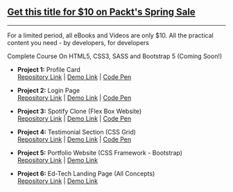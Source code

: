 ## [Get this title for $10 on Packt's Spring Sale](https://www.packt.com/V18512?utm_source=github&utm_medium=packt-github-repo&utm_campaign=spring_10_dollar_2022)
-----
For a limited period, all eBooks and Videos are only $10. All the practical content you need \- by developers, for developers

Complete Course On HTML5, CSS3, SASS and Bootstrap 5 (Coming Soon!)

- <b>Project 1:</b> Profile Card  
  [Repository Link](https://github.com/ShubhamSarda/web-development-projects/tree/master/profile-card) | [Demo Link](https://profilecard-ul.netlify.app/) | [Code Pen](https://codepen.io/shubham_ul/pen/zYZQMxz)

- <b>Project 2:</b> Login Page  
  [Repository Link](https://github.com/ShubhamSarda/web-development-projects/tree/master/login-page) | [Demo Link](https://loginpage-ul.netlify.app/) | [Code Pen](https://codepen.io/shubham_ul/pen/WNpBYzx)

- <b>Project 3:</b> Spotify Clone (Flex Box Website)  
  [Repository Link](https://github.com/ShubhamSarda/web-development-projects/tree/master/spotify-landing-page) | [Demo Link](https://spotifyclone-ul.netlify.app/) | [Code Pen](https://codepen.io/shubham_ul/pen/eYWmypp)

- <b>Project 4:</b> Testimonial Section (CSS Grid)  
  [Repository Link](https://github.com/ShubhamSarda/web-development-projects/tree/master/testimonial-section) | [Demo Link](https://testimonial-ul.netlify.app/) | [Code Pen](https://codepen.io/shubham_ul/pen/OJmNEad)

- <b>Project 5:</b> Portfolio Website (CSS Framework - Bootstrap)  
  [Repository Link](https://github.com/ShubhamSarda/web-development-projects/tree/master/portfolio) | [Demo Link](https://portfolio-ul.netlify.app/)

- <b>Project 6:</b> Ed-Tech Landing Page (All Concepts)  
  [Repository Link](https://github.com/ShubhamSarda/web-development-projects/tree/master/edtech-landing-page) | [Demo Link](https://edtech-ul.netlify.app/)
